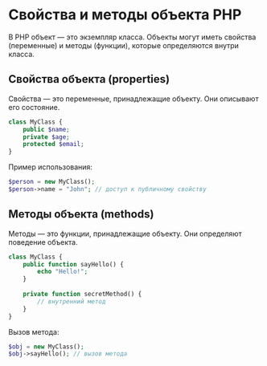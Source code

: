 # Свойства и методы объекта PHP
В PHP объект — это экземпляр класса. Объекты могут иметь свойства (переменные) и методы (функции), которые определяются внутри класса.

## Свойства объекта (properties)
Свойства — это переменные, принадлежащие объекту. Они описывают его состояние.
```php
class MyClass {
    public $name;
    private $age;
    protected $email;
}
```

Пример использования:
```php
$person = new MyClass();
$person->name = "John"; // доступ к публичному свойству
```

## Методы объекта (methods)
Методы — это функции, принадлежащие объекту. Они определяют поведение объекта.
```php
class MyClass {
    public function sayHello() {
        echo "Hello!";
    }
    
    private function secretMethod() {
        // внутренний метод
    }
}
```

Вызов метода:
```php
$obj = new MyClass();
$obj->sayHello(); // вызов метода
```
